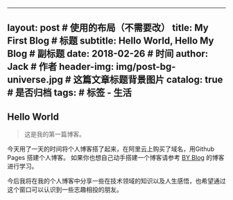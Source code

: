 
---
layout:     post                        # 使用的布局（不需要改）
title:      My First Blog               # 标题 
subtitle:   Hello World, Hello My Blog  # 副标题
date:       2018-02-26                  # 时间
author:     Jack                        # 作者
header-img: img/post-bg-universe.jpg    # 这篇文章标题背景图片
catalog: true                           # 是否归档
tags:                                   # 标签
    - 生活
---


## Hello World
>这是我的第一篇博客。

  今天用了一天的时间将个人博客搭了起来，在阿里云上购买了域名，用Github Pages 搭建个人博客。
  如果你也想自己动手搭建一个博客请参考  [BY Blog](http://qiubaiying.top/2017/02/06/%E5%BF%AB%E9%80%9F%E6%90%AD%E5%BB%BA%E4%B8%AA%E4%BA%BA%E5%8D%9A%E5%AE%A2/) 的博客进行学习。
  
  今后我将在我的个人博客中分享一些在技术领域的知识以及人生感悟，也希望通过这个窗口可以认识到一些志趣相投的朋友。
